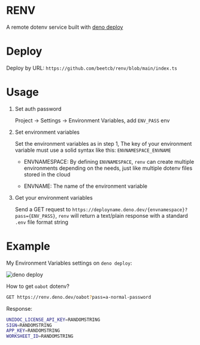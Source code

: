# RENV

A remote dotenv service built with [deno deploy](https://deno.com/deploy)

# Deploy

Deploy by URL: `https://github.com/beetcb/renv/blob/main/index.ts`

# Usage

1. Set auth password

   Project -> Settings -> Environment Variables, add `ENV_PASS` env
2. Set environment variables

   Set the environment variables as in step 1, The key of your environment variable must use a solid syntax like this:
   `ENVNAMESPACE_ENVNAME`

   - ENVNAMESPACE: By defining `ENVNAMESPACE`, `renv` can create multiple environments
     depending on the needs, just like multiple dotenv files stored in the cloud

   - ENVNAME: The name of the environment variable

3. Get your environment variables

   Send a GET request to
   `https://deployname.deno.dev/{envnamespace}?pass={ENV_PASS}`, `renv` will
   return a text/plain response with a standard `.env` file format string

# Example 

My Environment Variables settings on `deno deploy`:

![deno deploy](https://i.imgur.com/C0mUfZe.png)

How to get `oabot` dotenv? 

```bash
GET https://renv.deno.dev/oabot?pass=a-normal-password
```

Response: 
```bash
UNIDOC_LICENSE_API_KEY=RANDOMSTRING
SIGN=RANDOMSTRING
APP_KEY=RANDOMSTRING
WORKSHEET_ID=RANDOMSTRING
```
